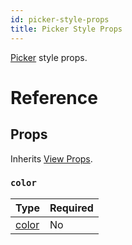 ```yaml
---
id: picker-style-props
title: Picker Style Props
---
```


[Picker](picker.md) style props.

# Reference

## Props

Inherits [View Props](view.md#props).

### `color`

| Type               | Required |
| ------------------ | -------- |
| [color](colors.md) | No       |
